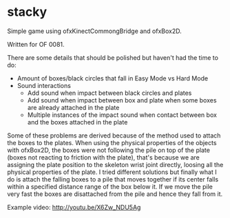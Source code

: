 stacky
======
Simple game using ofxKinectCommongBridge and ofxBox2D.

Written for OF 0081.

There are some details that should be polished but haven't had the time to do: 
  - Amount of boxes/black circles that fall in Easy Mode vs Hard Mode 
  - Sound interactions
    - Add sound when impact between black circles and plates
    - Add sound when impact between box and plate when some boxes are already attached in the plate
    - Multiple instances of the impact sound when contact between box and the boxes attached in the plate

Some of these problems are derived because of the method used to attach the boxes to the plates. When using the physical properties of the objects with ofxBox2D, the boxes were not following the pile on top of the plate (boxes not reacting to friction with the plate), that's because we are assigning the plate position to the skeleton wrist joint directly, loosing all the physical properties of the plate. I tried different solutions but finally what I do is attach the falling boxes to a pile that moves together if its center falls within a specified distance range of the box below it. If we move the pile very fast the boxes are disattached from the pile and hence they fall from it.

Example video: http://youtu.be/X6Zw_NDU5Ag
